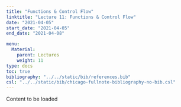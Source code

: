 ```yaml
---
title: "Functions & Control Flow"		
linktitle: "Lecture	11: Functions & Control Flow"
date: "2021-04-05"
start_date: "2021-04-05"
end_date: "2021-04-08"

menu:
  Material:
    parent: Lectures
    weight: 11
type: docs
toc: true
bibliography: "../../static/bib/references.bib"
csl: "../../static/bib/chicago-fullnote-bibliography-no-bib.csl"
---
```


Content to be loaded
